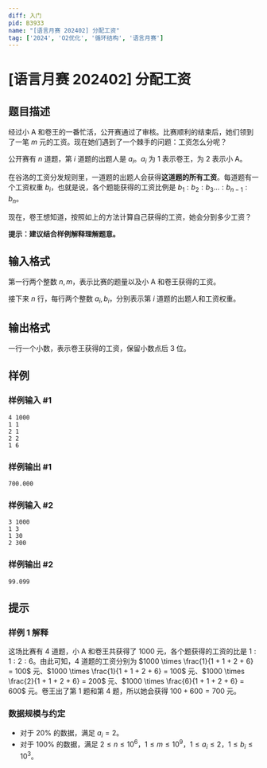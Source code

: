```yaml
---
diff: 入门
pid: B3933
name: "[语言月赛 202402] 分配工资"
tag: ['2024', 'O2优化', '循环结构', '语言月赛']
---
```

# [语言月赛 202402] 分配工资
## 题目描述

经过小 A 和卷王的一番忙活，公开赛通过了审核。比赛顺利的结束后，她们领到了一笔 $m$ 元的工资。现在她们遇到了一个棘手的问题：工资怎么分呢？

公开赛有 $n$ 道题，第 $i$ 道题的出题人是 $a_i$。$a_i$ 为 $1$ 表示卷王，为 $2$ 表示小 A。

在谷洛的工资分发规则里，一道题的出题人会获得**这道题的所有工资**。每道题有一个工资权重 $b_i$，也就是说，各个题能获得的工资比例是 $b_1:b_2:b_3\dots :b_{n-1}:b_n$。

现在，卷王想知道，按照如上的方法计算自己获得的工资，她会分到多少工资？

**提示：建议结合样例解释理解题意。**
## 输入格式

第一行两个整数 $n,m$，表示比赛的题量以及小 A 和卷王获得的工资。

接下来 $n$ 行，每行两个整数 $a_i,b_i$，分别表示第 $i$ 道题的出题人和工资权重。
## 输出格式

一行一个小数，表示卷王获得的工资，保留小数点后 $3$ 位。
## 样例

### 样例输入 #1
```
4 1000
1 1
2 1
2 2
1 6

```
### 样例输出 #1
```
700.000

```
### 样例输入 #2
```
3 1000
1 3
1 30
2 300

```
### 样例输出 #2
```
99.099

```
## 提示

### 样例 1 解释 

这场比赛有 $4$ 道题，小 A 和卷王共获得了 $1000$ 元，各个题获得的工资的比是 $1:1:2:6$。由此可知，$4$ 道题的工资分别为 $1000 \times \frac{1}{1 + 1 + 2 + 6} = 100$ 元、$1000 \times \frac{1}{1 + 1 + 2 + 6} = 100$ 元、$1000 \times \frac{2}{1 + 1 + 2 + 6} = 200$ 元、$1000 \times \frac{6}{1 + 1 + 2 + 6} = 600$ 元。卷王出了第 $1$ 题和第 $4$ 题，所以她会获得 $100+600=700$ 元。

### 数据规模与约定

- 对于 $20\%$ 的数据，满足 $a_i=2$。
- 对于 $100\%$ 的数据，满足 $2\leq n\leq 10^6$，$1\leq m\leq 10^9$，$1\le a_i\le 2$，$1\leq b_i\leq 10^3$。
